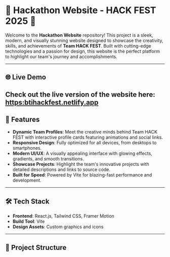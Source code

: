 # 🚀 Hackathon Website - HACK FEST 2025 🌟

Welcome to the **Hackathon Website** repository! This project is a sleek, modern, and visually stunning website designed to showcase the creativity, skills, and achievements of **Team HACK FEST**. Built with cutting-edge technologies and a passion for design, this website is the perfect platform to highlight our team's journey and accomplishments.

---

## 🌐 Live Demo

Check out the live version of the website here: [https:btihackfest.netlify.app](https://btihackfest25.netlify.app/)
---

## 📖 Features

- **Dynamic Team Profiles**: Meet the creative minds behind Team HACK FEST with interactive profile cards featuring animations and social links.
- **Responsive Design**: Fully optimized for all devices, from desktops to smartphones.
- **Modern UI/UX**: A visually appealing interface with glowing effects, gradients, and smooth transitions.
- **Showcase Projects**: Highlight the team's innovative projects with detailed descriptions and links to source code.
- **Built for Speed**: Powered by Vite for blazing-fast performance and development.

---

## 🛠️ Tech Stack

- **Frontend**: React.js, Tailwind CSS, Framer Motion
- **Build Tool**: Vite
- **Design Assets**: Custom graphics and icons

---

## 📂 Project Structure

